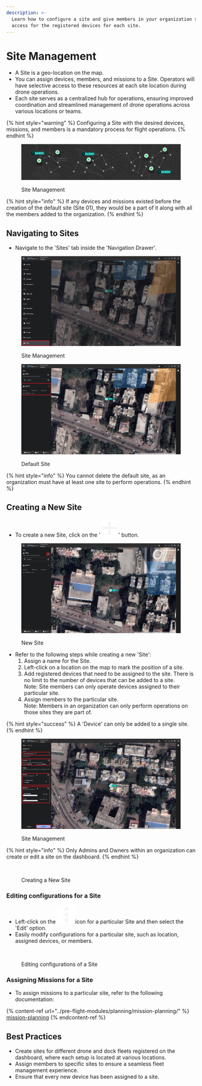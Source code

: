 ```yaml
---
description: >-
  Learn how to configure a site and give members in your organization selective
  access for the registered devices for each site.
---
```


# Site Management

* A Site is a geo-location on the map.&#x20;
* You can assign devices, members, and missions to a Site. Operators will have selective access to these resources at each site location during drone operations.
* Each site serves as a centralized hub for operations, ensuring improved coordination and streamlined management of drone operations across various locations or teams.

{% hint style="warning" %}
Configuring a Site with the desired devices, missions, and members is a mandatory process for flight operations.
{% endhint %}

<figure><img src="../.gitbook/assets/image (41).png" alt=""><figcaption><p>Site Management</p></figcaption></figure>

{% hint style="info" %}
If any devices and missions existed before the creation of the default site (Site 01), they would be a part of it along with all the members added to the organization.&#x20;
{% endhint %}

## Navigating to Sites

* Navigate to the 'Sites' tab inside the 'Navigation Drawer'.

<figure><img src="../.gitbook/assets/image (42).png" alt=""><figcaption><p>Site Management</p></figcaption></figure>

<figure><img src="../.gitbook/assets/image (43).png" alt=""><figcaption><p>Default Site</p></figcaption></figure>

{% hint style="info" %}
You cannot delete the default site, as an organization must have at least one site to perform operations.
{% endhint %}

## Creating a New Site

* To create a new Site, click on the '<img src="../.gitbook/assets/image (45).png" alt="" data-size="line">' button.

<figure><img src="../.gitbook/assets/image (44).png" alt=""><figcaption><p>New Site</p></figcaption></figure>

* Refer to the following steps while creating a new 'Site':
  1. Assign a name for the Site.
  2. Left-click on a location on the map to mark the position of a site.
  3. Add registered devices that need to be assigned to the site. There is no limit to the number of devices that can be added to a site.\
     Note: Site members can only operate devices assigned to their particular site.
  4. Assign members to the particular site.\
     Note: Members in an organization can only perform operations on those sites they are part of.

{% hint style="success" %}
A 'Device' can only be added to a single site.
{% endhint %}

<figure><img src="../.gitbook/assets/image (46).png" alt=""><figcaption><p>Site Management</p></figcaption></figure>

{% hint style="info" %}
Only Admins and Owners within an organization can create or edit a site on the dashboard.
{% endhint %}

<figure><img src="../.gitbook/assets/2023-12-04 21-04-13.gif" alt=""><figcaption><p>Creating a New Site</p></figcaption></figure>

### Editing configurations for a Site

* Left-click on the <img src="../.gitbook/assets/image (34).png" alt="" data-size="line">icon for a particular Site and then select the 'Edit' option.
* Easily modify configurations for a particular site, such as location, assigned devices, or members.

<figure><img src="../.gitbook/assets/2023-12-04 22-18-41 (1).gif" alt=""><figcaption><p>Editing configurations of a Site</p></figcaption></figure>

### Assigning Missions for a Site

* To assign missions to a particular site, refer to the following documentation:

{% content-ref url="../pre-flight-modules/planning/mission-planning/" %}
[mission-planning](../pre-flight-modules/planning/mission-planning/)
{% endcontent-ref %}

## Best Practices

* Create sites for different drone and dock fleets registered on the dashboard, where each setup is located at various locations.&#x20;
* Assign members to specific sites to ensure a seamless fleet management experience.
* Ensure that every new device has been assigned to a site.
